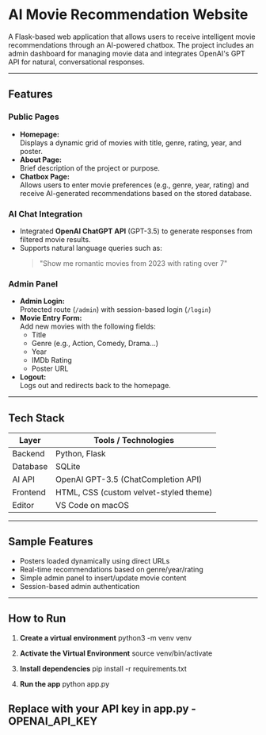 #  AI Movie Recommendation Website

A Flask-based web application that allows users to receive intelligent movie recommendations through an AI-powered chatbox. The project includes an admin dashboard for managing movie data and integrates OpenAI's GPT API for natural, conversational responses.

---

##  Features

###  Public Pages
- **Homepage:**  
  Displays a dynamic grid of movies with title, genre, rating, year, and poster.
- **About Page:**  
  Brief description of the project or purpose.
- **Chatbox Page:**  
  Allows users to enter movie preferences (e.g., genre, year, rating) and receive AI-generated recommendations based on the stored database.

### AI Chat Integration
- Integrated **OpenAI ChatGPT API** (GPT-3.5) to generate responses from filtered movie results.
- Supports natural language queries such as:
  > "Show me romantic movies from 2023 with rating over 7"

### Admin Panel
- **Admin Login:**  
  Protected route (`/admin`) with session-based login (`/login`)
- **Movie Entry Form:**  
  Add new movies with the following fields:
  - Title  
  - Genre (e.g., Action, Comedy, Drama...)  
  - Year  
  - IMDb Rating  
  - Poster URL
- **Logout:**  
  Logs out and redirects back to the homepage.

---

##  Tech Stack

| Layer      | Tools / Technologies                      |
|------------|-------------------------------------------|
| Backend    | Python, Flask                             |
| Database   | SQLite                                    |
| AI API     | OpenAI GPT-3.5 (ChatCompletion API)       |
| Frontend   | HTML, CSS (custom velvet-styled theme)    |
| Editor     | VS Code on macOS                          |

---

##  Sample Features

-  Posters loaded dynamically using direct URLs
-  Real-time recommendations based on genre/year/rating
-  Simple admin panel to insert/update movie content
-  Session-based admin authentication

---

##  How to Run
1. **Create a virtual environment**
   python3 -m venv venv

2. **Activate the Virtual Environment**
  source venv/bin/activate
    
3. **Install dependencies**
  pip install -r requirements.txt

4. **Run the app**
  python app.py

## Replace with your API key in app.py - OPENAI_API_KEY 



